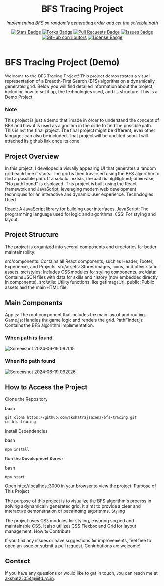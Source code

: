 <h1 align="center">BFS Tracing Project</h1>
<p align="center"><i>Implementing BFS on randomly generating order and get the solvable path</i></p>
<div align="center">
  <a href="https://github.com/akshatrajsaxena/bfs_tracing/stargazers"><img src="https://img.shields.io/github/stars/akshatrajsaxena/bfs_tracing" alt="Stars Badge"/></a>
  <a href="https://github.com/akshatrajsaxena/bfs_tracing/network/members"><img src="https://img.shields.io/github/forks/akshatrajsaxena/bfs_tracing" alt="Forks Badge"/></a>
  <a href="https://github.com/akshatrajsaxena/bfs_tracing/pulls"><img src="https://img.shields.io/github/issues-pr/akshatrajsaxena/bfs_tracing" alt="Pull Requests Badge"/></a>
  <a href="https://github.com/akshatrajsaxena/bfs_tracing/issues"><img src="https://img.shields.io/github/issues/akshatrajsaxena/bfs_tracing" alt="Issues Badge"/></a>
  <a href="https://github.com/akshatrajsaxena/bfs_tracing/graphs/contributors"><img alt="GitHub contributors" src="https://img.shields.io/github/contributors/akshatrajsaxena/bfs_tracing" ?color=2b9348"></a>
  <a href="https://github.com/akshatrajsaxena/bfs_tracing/blob/master/LICENSE"><img src="https://img.shields.io/github/license/akshatrajsaxena/bfs_tracing?color=2b9348" alt="License Badge"/></a>
</div>
<br>


# BFS Tracing Project (Demo)

Welcome to the BFS Tracing Project! This project demonstrates a visual representation of a Breadth-First Search (BFS) algorithm on a dynamically generated grid. Below you will find detailed information about the project, including how to set it up, the technologies used, and its structure. This is a Demo Project.

### Note
This project is just a demo that i made in order to understand the concept of BFS and how it is used as algorithm in the code to find the possible path. This is not the final project. The final project might be different, even other langages can also be included. That project will be updated soon. I will attached its github link once its done.

## Project Overview

In this project, I developed a visually appealing UI that generates a random grid each time it starts. The grid is then traversed using the BFS algorithm to find a possible path. If a solution exists, the path is highlighted; otherwise, "No path found" is displayed. This project is built using the React framework and JavaScript, leveraging modern web development techniques for an interactive and dynamic user experience.
Technologies Used

React: A JavaScript library for building user interfaces.
JavaScript: The programming language used for logic and algorithms.
CSS: For styling and layout.

## Project Structure

The project is organized into several components and directories for better maintainability:

src/components: Contains all React components, such as Header, Footer, Experience, and Projects.
src/assets: Stores images, icons, and other static assets.
src/styles: Includes CSS modules for styling components.
src/data: Contains JSON files with data for skills and history (now embedded directly in components).
src/utils: Utility functions, like getImageUrl.
public: Public assets and the main HTML file.

## Main Components
App.js: The root component that includes the main layout and routing.
Game.js: Handles the game logic and renders the grid.
PathFinder.js: Contains the BFS algorithm implementation.




### When path is found
![Screenshot 2024-06-19 092015](https://github.com/akshatrajsaxena/bfs_tracing/assets/119042958/d6928e06-8931-4ad2-9081-950f4795fbd3)



### When No path found
![Screenshot 2024-06-19 092026](https://github.com/akshatrajsaxena/bfs_tracing/assets/119042958/e712f864-a05f-4269-89db-f2cae287be04)




## How to Access the Project

Clone the Repository

bash
```
git clone https://github.com/akshatrajsaxena/bfs-tracing.git
cd bfs-tracing
```
Install Dependencies

bash
```
npm install
```
Run the Development Server

bash
```
npm start
```
Open http://localhost:3000 in your browser to view the project.
Purpose of This Project

The purpose of this project is to visualize the BFS algorithm's process in solving a dynamically generated grid. It aims to provide a clear and interactive demonstration of pathfinding algorithms.
Styling

The project uses CSS modules for styling, ensuring scoped and maintainable CSS. It also utilizes CSS Flexbox and Grid for layout management.
How to Contribute

If you find any issues or have suggestions for improvements, feel free to open an issue or submit a pull request. Contributions are welcome!



## Contact

If you have any questions or would like to get in touch, you can reach me at akshat22054@iiitd.ac.in.
